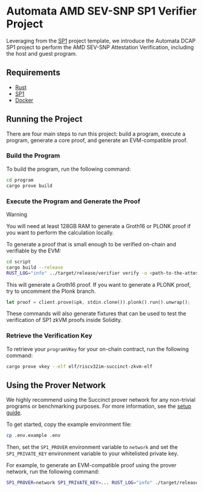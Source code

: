 # Automata AMD SEV-SNP SP1 Verifier Project

Leveraging from the [SP1](https://github.com/succinctlabs/sp1) project template, we introduce the Automata DCAP SP1 project to perform the AMD SEV-SNP Attestation Verification, including the host and guest program.

## Requirements

- [Rust](https://rustup.rs/)
- [SP1](https://docs.succinct.xyz/getting-started/install.html)
- [Docker](https://docs.docker.com/get-started/get-docker/)

## Running the Project

There are four main steps to run this project: build a program, execute a program, generate a core proof, and
generate an EVM-compatible proof.

### Build the Program

To build the program, run the following command:

```sh
cd program
cargo prove build
```

### Execute the Program and Generate the Proof

> [!WARNING]
> You will need at least 128GB RAM to generate a Groth16 or PLONK proof if you want to perform the calculation locally.

To generate a proof that is small enough to be verified on-chain and verifiable by the EVM:

```sh
cd script
cargo build --release
RUST_LOG="info" ../target/release/verifier verify -o <path-to-the-attestation-report-output-file>
```

This will generate a Groth16 proof. If you want to generate a PLONK proof, try to uncomment the Plonk branch.

```rust
let proof = client.prove(&pk, stdin.clone()).plonk().run().unwrap();
```

These commands will also generate fixtures that can be used to test the verification of SP1 zkVM proofs
inside Solidity.

### Retrieve the Verification Key

To retrieve your `programVKey` for your on-chain contract, run the following command:

```sh
cargo prove vkey --elf elf/riscv32im-succinct-zkvm-elf
```

## Using the Prover Network

We highly recommend using the Succinct prover network for any non-trivial programs or benchmarking purposes. For more information, see the [setup guide](https://docs.succinct.xyz/generating-proofs/prover-network.html).

To get started, copy the example environment file:

```sh
cp .env.example .env
```

Then, set the `SP1_PROVER` environment variable to `network` and set the `SP1_PRIVATE_KEY`
environment variable to your whitelisted private key.

For example, to generate an EVM-compatible proof using the prover network, run the following
command:

```sh
SP1_PROVER=network SP1_PRIVATE_KEY=... RUST_LOG="info" ./target/release/verifier verify -o <path-to-the-attestation-report-output-file>
```
